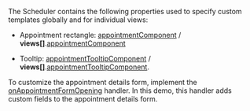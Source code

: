 The Scheduler contains the following properties used to specify custom templates globally and for individual views:

- Appointment rectangle: [appointmentComponent](/Documentation/ApiReference/UI_Components/dxScheduler/Configuration/#appointmentComponent) / **views[]**.[appointmentComponent](/Documentation/ApiReference/UI_Components/dxScheduler/Configuration/views/#appointmentComponent)

- Tooltip: [appointmentTooltipComponent](/Documentation/ApiReference/UI_Components/dxScheduler/Configuration/#appointmentTooltipComponent) / **views[]**.[appointmentTooltipComponent](/Documentation/ApiReference/UI_Components/dxScheduler/Configuration/views/#appointmentTooltipComponent).

To customize the appointment details form, implement the [onAppointmentFormOpening](/Documentation/ApiReference/UI_Components/dxScheduler/Configuration/#onAppointmentFormOpening) handler. In this demo, this handler adds custom fields to the appointment details form.
